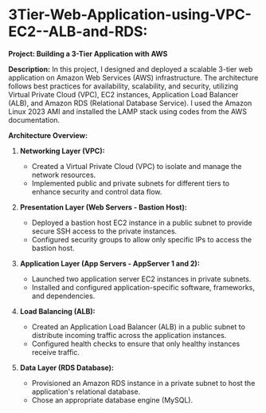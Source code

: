 # 3Tier-Web-Application-using-VPC-EC2--ALB-and-RDS:

**Project: Building a 3-Tier Application with AWS**

**Description:**
In this project, I designed and deployed a scalable 3-tier web application on Amazon Web Services (AWS) infrastructure. The architecture follows best practices for availability, scalability, and security, utilizing Virtual Private Cloud (VPC), EC2 instances, Application Load Balancer (ALB), and Amazon RDS (Relational Database Service). I used the Amazon Linux 2023 AMI and installed the LAMP stack using codes from the AWS documentation.

**Architecture Overview:**

1. **Networking Layer (VPC):**
   - Created a Virtual Private Cloud (VPC) to isolate and manage the network resources.
   - Implemented public and private subnets for different tiers to enhance security and control data flow.

2. **Presentation Layer (Web Servers - Bastion Host):**
   - Deployed a bastion host EC2 instance in a public subnet to provide secure SSH access to the private instances.
   - Configured security groups to allow only specific IPs to access the bastion host.

3. **Application Layer (App Servers - AppServer 1 and 2):**
   - Launched two application server EC2 instances in private subnets.
   - Installed and configured application-specific software, frameworks, and dependencies.
   
4. **Load Balancing (ALB):**
   - Created an Application Load Balancer (ALB) in a public subnet to distribute incoming traffic across the application instances.
   - Configured health checks to ensure that only healthy instances receive traffic.

5. **Data Layer (RDS Database):**
   - Provisioned an Amazon RDS instance in a private subnet to host the application's relational database.
   - Chose an appropriate database engine (MySQL).






